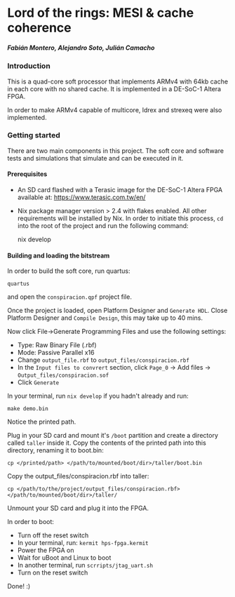 # Lord of the rings: MESI & cache coherence

##### Fabián Montero, Alejandro Soto, Julián Camacho


### Introduction
This is a quad-core soft processor that implements ARMv4 with 64kb cache in each core with no shared cache. It is implemented in a DE-SoC-1 Altera FPGA.

In order to make ARMv4 capable of multicore, ldrex and strexeq were also implemented.


### Getting started
There are two main components in this project. The soft core and software tests and simulations that simulate and can be executed in it.


#### Prerequisites
- An SD card flashed with a Terasic image for the DE-SoC-1 Altera FPGA available at: https://www.terasic.com.tw/en/
- Nix package manager version > 2.4 with flakes enabled. All other requirements will be installed by Nix. In order to initiate this process, ```cd``` into the root of the project and run the following command:

    nix develop


#### Building and loading the bitstream
In order to build the soft core, run quartus:

    quartus

and open the ```conspiracion.qpf``` project file.

Once the project is loaded, open Platform Designer and ```Generate HDL```. Close Platform Designer and ```Compile Design```, this may take up to 40 mins.

Now click File->Generate Programming Files and use the following settings:
- Type: Raw Binary File (.rbf)
- Mode: Passive Parallel x16
- Change ```output_file.rbf``` to ```output_files/conspiracion.rbf```
- In the ```Input files to convrert``` section, click ```Page_0``` -> Add files -> ```Output_files/conspiracion.sof```
- Click ```Generate```

In your terminal, run ```nix develop``` if you hadn't already and run:

    make demo.bin

Notice the printed path.

Plug in your SD card and mount it's ```/boot``` partition and create a directory called ```taller``` inside it. Copy the contents of the printed path into this directory, renaming it to boot.bin:

    cp </printed/path> </path/to/mounted/boot/dir>/taller/boot.bin

Copy the output_files/conspiracion.rbf into taller:

    cp </path/to/the/project/output_files/conspiracion.rbf> </path/to/mounted/boot/dir>/taller/

Unmount your SD card and plug it into the FPGA.

In order to boot:
- Turn off the reset switch
- In your terminal, run: ```kermit hps-fpga.kermit```
- Power the FPGA on
- Wait for uBoot and Linux to boot
- In another terminal, run ```scrripts/jtag_uart.sh```
- Turn on the reset switch

Done! :)